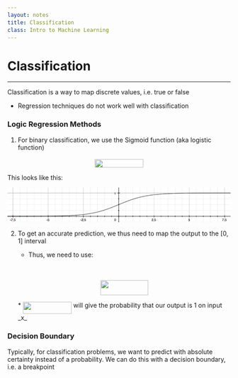 ```yaml
---
layout: notes
title: Classification
class: Intro to Machine Learning
---
```


# Classification
---

Classification is a way to map discrete values, i.e. true or false
* Regression techniques do not work well with classification

### Logic Regression Methods
1. For binary classification, we use the Sigmoid function (aka logistic function)
<p align="center"><img src="svgs/e42743f1ad33f41673a8cc673139047d.svg?invert_in_darkmode" align=middle width=110.14624500000001pt height=18.75984pt/></p>
This looks like this:

![Sigmoid function](images/sigmoid.png)

2. To get an accurate prediction, we thus need to map the output to the [0, 1] interval
	* Thus, we need to use:
	<p align="center"><img src="svgs/ef9cd1bef1bab70b34b3cb29a8f702f6.svg?invert_in_darkmode" align=middle width=57.75264pt height=13.881251999999998pt/></p>

	<p align="center"><img src="svgs/635e4e714461ea4b56e1955f7d0ed6ed.svg?invert_in_darkmode" align=middle width=107.28646499999998pt height=34.360095pt/></p>
	* <img src="svgs/6c010255c12f9647f043e4865ad3fa4e.svg?invert_in_darkmode" align=middle width=110.14624500000001pt height=27.656969999999987pt/> will give the probability that our output is 1 on input _x_

### Decision Boundary
Typically, for classification problems, we want to predict with absolute certainty instead of a probability. We can do this with a decision boundary, i.e. a breakpoint
<p align="center"><img src="svgs/0117dce132b033ba8daef8a4d8597e42.svg?invert_in_darkmode" align=middle width=138.93049499999998pt height=16.438356pt/></p>

<p align="center"><img src="svgs/9e5b5f04b873564283e37077ad10a33f.svg?invert_in_darkmode" align=middle width=138.93049499999998pt height=16.438356pt/></p>